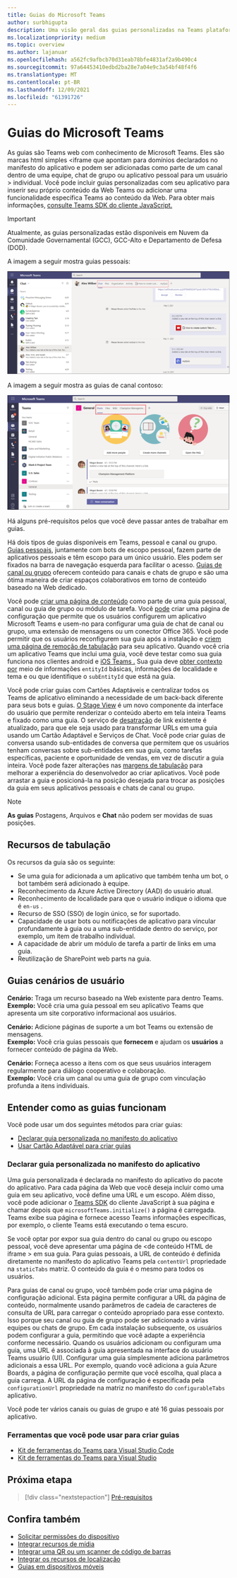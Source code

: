 ```yaml
---
title: Guias do Microsoft Teams
author: surbhigupta
description: Uma visão geral das guias personalizadas na Teams plataforma
ms.localizationpriority: medium
ms.topic: overview
ms.author: lajanuar
ms.openlocfilehash: a562fc9afbcb70d31eab78bfe4831af2a9b490c4
ms.sourcegitcommit: 97a64453410edbd2ba28e7a04e9c3a54bf48f4f6
ms.translationtype: MT
ms.contentlocale: pt-BR
ms.lasthandoff: 12/09/2021
ms.locfileid: "61391726"
---
```

# <a name="microsoft-teams-tabs"></a>Guias do Microsoft Teams

As guias são Teams web com conhecimento de Microsoft Teams. Eles são marcas html simples <iframe que apontam para domínios declarados no manifesto do aplicativo e podem ser adicionadas como parte de um canal dentro de uma equipe, chat de grupo ou aplicativo pessoal para um usuário \> individual. Você pode incluir guias personalizadas com seu aplicativo para inserir seu próprio conteúdo da Web Teams ou adicionar uma funcionalidade específica Teams ao conteúdo da Web. Para obter mais informações, [consulte Teams SDK do cliente JavaScript.](/javascript/api/overview/msteams-client)

> [!IMPORTANT]
> Atualmente, as guias personalizadas estão disponíveis em Nuvem da Comunidade Governamental (GCC), GCC-Alto e Departamento de Defesa (DOD).

A imagem a seguir mostra guias pessoais:

![Guias pessoais](../assets/images/tabs/personaltab.png)

A imagem a seguir mostra as guias de canal contoso:

![Guias de canal ou grupo](../assets/images/tabs/tabs.png)

Há alguns pré-requisitos pelos que você deve passar antes de trabalhar em guias.

Há dois tipos de guias disponíveis em Teams, pessoal e canal ou grupo. [Guias pessoais](~/tabs/how-to/create-personal-tab.md), juntamente com bots de escopo pessoal, fazem parte de aplicativos pessoais e têm escopo para um único usuário. Eles podem ser fixados na barra de navegação esquerda para facilitar o acesso. [Guias de canal ou grupo](~/tabs/how-to/create-channel-group-tab.md) oferecem conteúdo para canais e chats de grupo e são uma ótima maneira de criar espaços colaborativos em torno de conteúdo baseado na Web dedicado.

Você pode [criar uma página de conteúdo](~/tabs/how-to/create-tab-pages/content-page.md) como parte de uma guia pessoal, canal ou guia de grupo ou módulo de tarefa. Você [pode](~/tabs/how-to/create-tab-pages/configuration-page.md) criar uma página de configuração que permite que os usuários configurem um aplicativo Microsoft Teams e usem-no para configurar uma guia de chat de canal ou grupo, uma extensão de mensagens ou um conector Office 365. Você pode permitir que os usuários reconfigurem sua guia após a instalação e [criem uma página de remoção de tabulação](~/tabs/how-to/create-tab-pages/removal-page.md) para seu aplicativo. Quando você cria um aplicativo Teams que inclui uma guia, você deve testar como sua guia funciona nos clientes android e [iOS Teams .](~/tabs/design/tabs-mobile.md) Sua guia deve [obter contexto por](~/tabs/how-to/access-teams-context.md) meio de informações `entityId` básicas, informações de localidade e tema e ou que identifique o `subEntityId` que está na guia.

Você pode criar guias com Cartões Adaptáveis e centralizar todos os Teams de aplicativo eliminando a necessidade de um back-back diferente para seus bots e guias. [O Stage View](~/tabs/tabs-link-unfurling.md) é um novo componente da interface do usuário que permite renderizar o conteúdo aberto em tela inteira Teams e fixado como uma guia. O serviço de [desatração](~/tabs/tabs-link-unfurling.md) de link existente é atualizado, para que ele seja usado para transformar URLs em uma guia usando um Cartão Adaptável e Serviços de Chat. Você [](~/tabs/how-to/conversational-tabs.md) pode criar guias de conversa usando sub-entidades de conversa que permitem que os usuários tenham conversas sobre sub-entidades em sua guia, como tarefas específicas, paciente e oportunidade de vendas, em vez de discutir a guia inteira. Você pode fazer alterações nas [margens de tabulação](~/resources/removing-tab-margins.md) para melhorar a experiência do desenvolvedor ao criar aplicativos. Você pode arrastar a guia e posicioná-la na posição desejada para trocar as posições da guia em seus aplicativos pessoais e chats de canal ou grupo. 

> [!NOTE]
> **As** **guias** Postagens, Arquivos e **Chat** não podem ser movidas de suas posições.

## <a name="tab-features"></a>Recursos de tabulação

Os recursos da guia são os seguinte:

* Se uma guia for adicionada a um aplicativo que também tenha um bot, o bot também será adicionado à equipe.
* Reconhecimento da Azure Active Directory (AAD) do usuário atual.
* Reconhecimento de localidade para que o usuário indique o idioma que é `en-us` .
* Recurso de SSO (SSO) de login único, se for suportado.
* Capacidade de usar bots ou notificações de aplicativo para vincular profundamente à guia ou a uma sub-entidade dentro do serviço, por exemplo, um item de trabalho individual.
* A capacidade de abrir um módulo de tarefa a partir de links em uma guia.
* Reutilização de SharePoint web parts na guia.

## <a name="tabs-user-scenarios"></a>Guias cenários de usuário

**Cenário:** Traga um recurso baseado na Web existente para dentro Teams. \
**Exemplo:** Você cria uma guia pessoal em seu aplicativo Teams que apresenta um site corporativo informacional aos usuários.

**Cenário:** Adicione páginas de suporte a um bot Teams ou extensão de mensagens. \
**Exemplo:** Você cria guias pessoais que **fornecem** e ajudam os **usuários** a fornecer conteúdo de página da Web.

**Cenário:** Forneça acesso a itens com os que seus usuários interagem regularmente para diálogo cooperativo e colaboração. \
**Exemplo:** Você cria um canal ou uma guia de grupo com vinculação profunda a itens individuais.

## <a name="understand-how-tabs-work"></a>Entender como as guias funcionam

Você pode usar um dos seguintes métodos para criar guias:

* [Declarar guia personalizada no manifesto do aplicativo](#declare-custom-tab-in-app-manifest)
* [Usar Cartão Adaptável para criar guias](~/tabs/how-to/build-adaptive-card-tabs.md)

### <a name="declare-custom-tab-in-app-manifest"></a>Declarar guia personalizada no manifesto do aplicativo

Uma guia personalizada é declarada no manifesto do aplicativo do pacote do aplicativo. Para cada página da Web que você deseja incluir como uma guia em seu aplicativo, você define uma URL e um escopo. Além disso, você pode adicionar o [Teams SDK](/javascript/api/overview/msteams-client) do cliente JavaScript à sua página e chamar depois que `microsoftTeams.initialize()` a página é carregada. Teams exibe sua página e fornece acesso Teams informações específicas, por exemplo, o cliente Teams está executando o tema escuro.

Se você optar por expor sua guia dentro do canal ou grupo ou escopo pessoal, você deve apresentar uma página de <de conteúdo HTML de iframe \> em sua guia. [](~/tabs/how-to/create-tab-pages/content-page.md) Para guias pessoais, a URL de conteúdo é definida diretamente no manifesto do aplicativo Teams pela `contentUrl` propriedade na `staticTabs` matriz. O conteúdo da guia é o mesmo para todos os usuários.

Para guias de canal ou grupo, você também pode criar uma página de configuração adicional. Esta página permite configurar a URL da página de conteúdo, normalmente usando parâmetros de cadeia de caracteres de consulta de URL para carregar o conteúdo apropriado para esse contexto. Isso porque seu canal ou guia de grupo pode ser adicionado a várias equipes ou chats de grupo. Em cada instalação subsequente, os usuários podem configurar a guia, permitindo que você adapte a experiência conforme necessário. Quando os usuários adicionam ou configuram uma guia, uma URL é associada à guia apresentada na interface do usuário Teams usuário (UI). Configurar uma guia simplesmente adiciona parâmetros adicionais a essa URL. Por exemplo, quando você adiciona a guia Azure Boards, a página de configuração permite que você escolha, qual placa a guia carrega. A URL da página de configuração é especificada pela  `configurationUrl` propriedade na matriz no manifesto do `configurableTabs` aplicativo.

Você pode ter vários canais ou guias de grupo e até 16 guias pessoais por aplicativo.

### <a name="tools-you-can-use-to-build-tabs"></a>Ferramentas que você pode usar para criar guias
* [Kit de ferramentas do Teams para Visual Studio Code](../toolkit/visual-studio-code-overview.md)
* [Kit de ferramentas do Teams para Visual Studio](../toolkit/visual-studio-overview.md)

## <a name="next-step"></a>Próxima etapa

> [!div class="nextstepaction"]
> [Pré-requisitos](~/tabs/how-to/tab-requirements.md)

## <a name="see-also"></a>Confira também

* [Solicitar permissões do dispositivo](../concepts/device-capabilities/native-device-permissions.md)
* [Integrar recursos de mídia](../concepts/device-capabilities/mobile-camera-image-permissions.md)
* [Integrar uma QR ou um scanner de código de barras](../concepts/device-capabilities/qr-barcode-scanner-capability.md)
* [Integrar os recursos de localização](../concepts/device-capabilities/location-capability.md)
* [Guias em dispositivos móveis](design/tabs-mobile.md#tabs-on-mobile)
